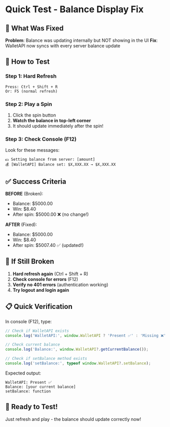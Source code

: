 # Quick Test - Balance Display Fix

## 🎯 What Was Fixed

**Problem**: Balance was updating internally but NOT showing in the UI
**Fix**: WalletAPI now syncs with every server balance update

## 🧪 How to Test

### Step 1: Hard Refresh
```
Press: Ctrl + Shift + R
Or: F5 (normal refresh)
```

### Step 2: Play a Spin
1. Click the spin button
2. **Watch the balance in top-left corner**
3. It should update immediately after the spin!

### Step 3: Check Console (F12)
Look for these messages:
```
💵 Setting balance from server: [amount]
💰 [WalletAPI] Balance set: $X,XXX.XX → $X,XXX.XX
```

## ✅ Success Criteria

**BEFORE** (Broken):
- Balance: $5000.00
- Win: $8.40
- After spin: $5000.00 ❌ (no change!)

**AFTER** (Fixed):
- Balance: $5000.00
- Win: $8.40
- After spin: $5007.40 ✅ (updated!)

## 🐛 If Still Broken

1. **Hard refresh again** (Ctrl + Shift + R)
2. **Check console for errors** (F12)
3. **Verify no 401 errors** (authentication working)
4. **Try logout and login again**

## 📋 Quick Verification

In console (F12), type:
```javascript
// Check if WalletAPI exists
console.log('WalletAPI:', window.WalletAPI ? 'Present ✅' : 'Missing ❌');

// Check current balance
console.log('Balance:', window.WalletAPI?.getCurrentBalance());

// Check if setBalance method exists
console.log('setBalance:', typeof window.WalletAPI?.setBalance);
```

Expected output:
```
WalletAPI: Present ✅
Balance: [your current balance]
setBalance: function
```

## 🎉 Ready to Test!

Just refresh and play - the balance should update correctly now!

